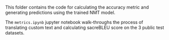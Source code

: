 This folder contains the code for calculating the accuracy metric and generating predictions using the trained NMT model.<br> 

The `metrics.ipynb` jupyter notebook walk-throughs the process of translating custom text and calculating sacreBLEU score on the 3 public test datasets.